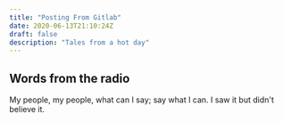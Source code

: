 ```yaml
---
title: "Posting From Gitlab"
date: 2020-06-13T21:10:24Z
draft: false
description: "Tales from a hot day"
---
```

## Words from the radio

My people, my people, what can I say; say what I can. I saw it but didn't
believe it.
